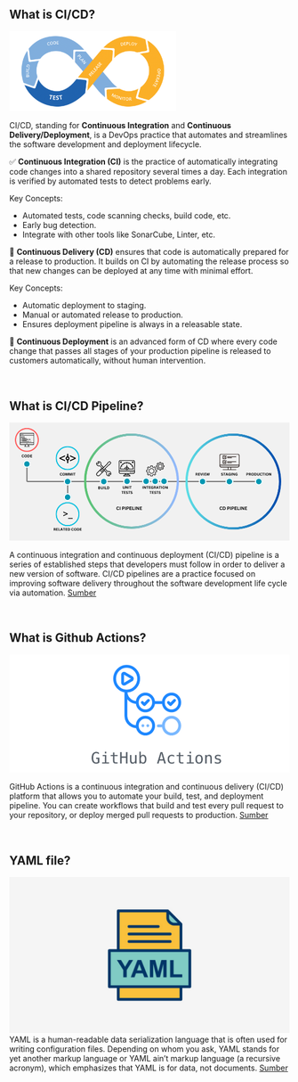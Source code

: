 ## What is CI/CD?

<img src="assets/cicd.png" width="300">

CI/CD, standing for **Continuous Integration** and **Continuous Delivery/Deployment**, is a DevOps practice that automates and streamlines the software development and deployment lifecycle.

✅ **Continuous Integration (CI)**
is the practice of automatically integrating code changes into a shared repository several times a day. Each integration is verified by automated tests to detect problems early.

Key Concepts:

- Automated tests, code scanning checks, build code, etc.
- Early bug detection.
- Integrate with other tools like SonarCube, Linter, etc.

🚀 **Continuous Delivery (CD)**
ensures that code is automatically prepared for a release to production. It builds on CI by automating the release process so that new changes can be deployed at any time with minimal effort.

Key Concepts:

- Automatic deployment to staging.
- Manual or automated release to production.
- Ensures deployment pipeline is always in a releasable state.

🔁 **Continuous Deployment**
is an advanced form of CD where every code change that passes all stages of your production pipeline is released to customers automatically, without human intervention.

<br>

## What is CI/CD Pipeline?

![CI/CD Pipeline](assets/what-pipeline.png)

A continuous integration and continuous deployment (CI/CD) pipeline is a series of established steps that developers must follow in order to deliver a new version of software. CI/CD pipelines are a practice focused on improving software delivery throughout the software development life cycle via automation. [Sumber](https://www.redhat.com/en/topics/devops/what-cicd-pipeline)

<br>

## What is Github Actions?

![Github Actions](assets/gh-action.png)

GitHub Actions is a continuous integration and continuous delivery (CI/CD) platform that allows you to automate your build, test, and deployment pipeline. You can create workflows that build and test every pull request to your repository, or deploy merged pull requests to production. [Sumber](https://docs.github.com/en/actions/about-github-actions/understanding-github-actions)

<br>

## YAML file?

![YAML File](assets/yaml.png)
YAML is a human-readable data serialization language that is often used for writing configuration files. Depending on whom you ask, YAML stands for yet another markup language or YAML ain’t markup language (a recursive acronym), which emphasizes that YAML is for data, not documents. [Sumber](https://www.redhat.com/en/topics/automation/what-is-yaml)
